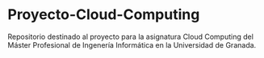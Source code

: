 # Proyecto-Cloud-Computing
Repositorio destinado al proyecto para la asignatura Cloud Computing del Máster Profesional de Ingenería Informática en la Universidad de Granada.
